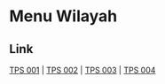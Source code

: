 # Menu Wilayah

## Link

[TPS 001](https://github.com/gigit-pemilu/pemilu-2024-17-bengkulu/tree/main/pilpres/hitung-suara/sub/17-bengkulu/sub/02-rejang-lebong/sub/08-sindang-kelingi/sub/2001-sindang-jaya/sub/001-tps)
 | 
[TPS 002](https://github.com/gigit-pemilu/pemilu-2024-17-bengkulu/tree/main/pilpres/hitung-suara/sub/17-bengkulu/sub/02-rejang-lebong/sub/08-sindang-kelingi/sub/2001-sindang-jaya/sub/002-tps)
 | 
[TPS 003](https://github.com/gigit-pemilu/pemilu-2024-17-bengkulu/tree/main/pilpres/hitung-suara/sub/17-bengkulu/sub/02-rejang-lebong/sub/08-sindang-kelingi/sub/2001-sindang-jaya/sub/003-tps)
 | 
[TPS 004](https://github.com/gigit-pemilu/pemilu-2024-17-bengkulu/tree/main/pilpres/hitung-suara/sub/17-bengkulu/sub/02-rejang-lebong/sub/08-sindang-kelingi/sub/2001-sindang-jaya/sub/004-tps)

